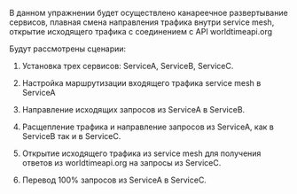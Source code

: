 В данном упражнении будет осуществлено канареечное развертывание сервисов, плавная смена направления трафика внутри service mesh, открытие исходящего трафика с соединением с API worldtimeapi.org

Будут рассмотрены сценарии:

1) Установка трех сервисов: ServiceA, ServiceB, ServiceC.

2) Настройка маршрутизации входящего трафика service mesh в ServiceA

3) Направление исходящих запросов из ServiceA в ServiceB.

4) Расщепление трафика и направление запросов из ServiceA, как в ServiceB так и в ServiceC.

5) Открытие исходящего трафика из service mesh для получения ответов из worldtimeapi.org на запросы из ServiceC.

6) Перевод 100% запросов из ServiceA в ServiceC.